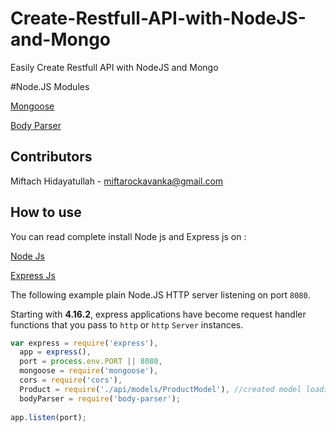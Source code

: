 # Create-Restfull-API-with-NodeJS-and-Mongo
Easily Create Restfull API with NodeJS and Mongo

#Node.JS Modules

[Mongoose](https://github.com/Automattic/mongoose)

[Body Parser](https://github.com/expressjs/body-parser)

## Contributors

Miftach Hidayatullah  - miftarockavanka@gmail.com

## How to use 

You can read complete install Node js and Express js on :

[Node Js](https://docs.npmjs.com/getting-started/installing-node)

[Express Js](https://github.com/expressjs/express) 

The following example plain Node.JS
HTTP server listening on port `8080`.

Starting with **4.16.2**, express applications have become request handler
functions that you pass to `http` or `http` `Server` instances.  

```js 
var express = require('express'),
  app = express(),
  port = process.env.PORT || 8080,
  mongoose = require('mongoose'),
  cors = require('cors'),
  Product = require('./api/models/ProductModel'), //created model loading here
  bodyParser = require('body-parser');
  
app.listen(port);
```
  

